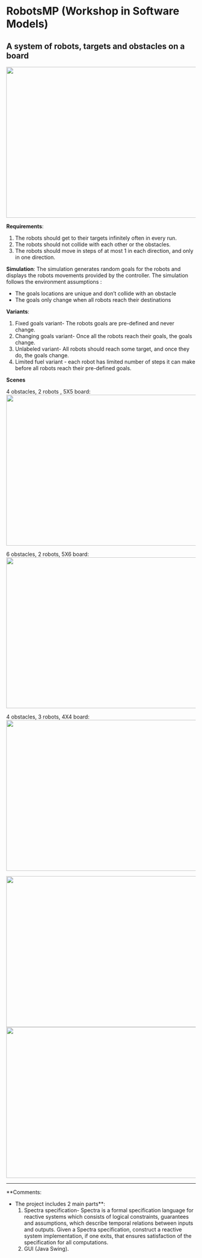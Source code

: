 # RobotsMP (Workshop in Software Models)
  ## A system of robots, targets and obstacles on a board
  
  <img src="https://github.com/nirgorentau/RobotsMP/blob/d7ce817b0245997a1d2f03d19aad47fce7a9a496/Simulator_details.PNG" width="600" height="400">

**Requirements**:
1. The robots should get to their targets infinitely often in every run.
2. The robots should not collide with each other or the obstacles.
3. The robots should move in steps of at most 1 in each direction, and only in one direction.

**Simulation**: 
The simulation generates random goals for the robots and displays the robots movements provided by the controller.
The simulation follows the environment assumptions : 
  - The goals locations are unique and don’t collide with an obstacle 
  - The goals only change when all robots reach their destinations 

**Variants**:
1. Fixed goals variant- The robots goals are pre-defined and never change.
2. Changing goals variant- Once all the robots reach their goals, the goals change.
3. Unlabeled variant- All robots should reach some target, and once they do, the goals change.
4. Limited fuel variant - each robot has limited number of steps it can make before all robots reach their pre-defined goals.

**Scenes**

4 obstacles, 2 robots , 5X5 board:
  <img src="https://github.com/nirgorentau/RobotsMP/blob/c591e5af770072d1e99b8d56a11d1e5c5f7dd206/Scene1.png" width="600" height="400">

6 obstacles, 2 robots, 5X6 board:
  <img src="https://github.com/nirgorentau/RobotsMP/blob/c591e5af770072d1e99b8d56a11d1e5c5f7dd206/Scene2.png" width="600" height="400">

4 obstacles, 3 robots, 4X4 board:
  <img src="https://github.com/nirgorentau/RobotsMP/blob/c591e5af770072d1e99b8d56a11d1e5c5f7dd206/Scene3.png" width="600" height="400">
  
  
  <img src="https://github.com/nirgorentau/RobotsMP/blob/c591e5af770072d1e99b8d56a11d1e5c5f7dd206/WallOfObstacles.png" width="600" height="400">
  
  
  <img src="https://github.com/nirgorentau/RobotsMP/blob/35ee7151c8164e5c0a4ca6cca416ed16fdd29947/Limited_Fuel.png" width="600" height="400">







********************************************************************************************************************************************
**Comments: 
- The project includes 2 main parts**:
    1. Spectra specification- Spectra is a formal specification language for reactive systems which consists of logical constraints,
       guarantees and assumptions, which describe temporal relations between inputs and outputs. Given a Spectra specification, construct a reactive
       system implementation, if one exits, that ensures satisfaction of the specification for all computations.
    2. GUI (Java Swing).

